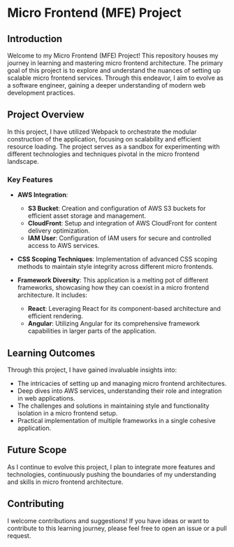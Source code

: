 # Micro Frontend (MFE) Project

## Introduction

Welcome to my Micro Frontend (MFE) Project! This repository houses my journey in learning and mastering micro frontend architecture. The primary goal of this project is to explore and understand the nuances of setting up scalable micro frontend services. Through this endeavor, I aim to evolve as a software engineer, gaining a deeper understanding of modern web development practices.

## Project Overview

In this project, I have utilized Webpack to orchestrate the modular construction of the application, focusing on scalability and efficient resource loading. The project serves as a sandbox for experimenting with different technologies and techniques pivotal in the micro frontend landscape.

### Key Features

- **AWS Integration**: 
  - **S3 Bucket**: Creation and configuration of AWS S3 buckets for efficient asset storage and management.
  - **CloudFront**: Setup and integration of AWS CloudFront for content delivery optimization.
  - **IAM User**: Configuration of IAM users for secure and controlled access to AWS services.

- **CSS Scoping Techniques**: Implementation of advanced CSS scoping methods to maintain style integrity across different micro frontends.

- **Framework Diversity**: This application is a melting pot of different frameworks, showcasing how they can coexist in a micro frontend architecture. It includes:
  - **React**: Leveraging React for its component-based architecture and efficient rendering.
  - **Angular**: Utilizing Angular for its comprehensive framework capabilities in larger parts of the application.

## Learning Outcomes

Through this project, I have gained invaluable insights into:

- The intricacies of setting up and managing micro frontend architectures.
- Deep dives into AWS services, understanding their role and integration in web applications.
- The challenges and solutions in maintaining style and functionality isolation in a micro frontend setup.
- Practical implementation of multiple frameworks in a single cohesive application.

## Future Scope

As I continue to evolve this project, I plan to integrate more features and technologies, continuously pushing the boundaries of my understanding and skills in micro frontend architecture.

## Contributing

I welcome contributions and suggestions! If you have ideas or want to contribute to this learning journey, please feel free to open an issue or a pull request.
